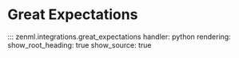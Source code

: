# Great Expectations

::: zenml.integrations.great_expectations
    handler: python
    rendering:
      show_root_heading: true
      show_source: true
